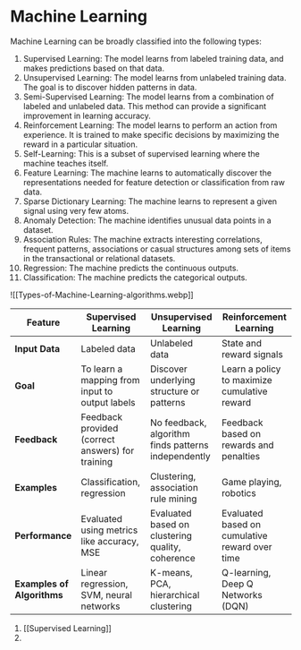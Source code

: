 # Machine Learning

Machine Learning can be broadly classified into the following types:

1. Supervised Learning: The model learns from labeled training data, and makes predictions based on that data.
2. Unsupervised Learning: The model learns from unlabeled training data. The goal is to discover hidden patterns in data.
3. Semi-Supervised Learning: The model learns from a combination of labeled and unlabeled data. This method can provide a significant improvement in learning accuracy.
4. Reinforcement Learning: The model learns to perform an action from experience. It is trained to make specific decisions by maximizing the reward in a particular situation.
5. Self-Learning: This is a subset of supervised learning where the machine teaches itself.
6. Feature Learning: The machine learns to automatically discover the representations needed for feature detection or classification from raw data.
7. Sparse Dictionary Learning: The machine learns to represent a given signal using very few atoms.
8. Anomaly Detection: The machine identifies unusual data points in a dataset.
9. Association Rules: The machine extracts interesting correlations, frequent patterns, associations or casual structures among sets of items in the transactional or relational datasets.
10. Regression: The machine predicts the continuous outputs.
11. Classification: The machine predicts the categorical outputs.

![[Types-of-Machine-Learning-algorithms.webp]]


| Feature                | Supervised Learning                                | Unsupervised Learning                              | Reinforcement Learning                              |
|------------------------|----------------------------------------------------|----------------------------------------------------|-----------------------------------------------------|
| **Input Data**         | Labeled data                                       | Unlabeled data                                      | State and reward signals                            |
| **Goal**               | To learn a mapping from input to output labels      | Discover underlying structure or patterns          | Learn a policy to maximize cumulative reward        |
| **Feedback**           | Feedback provided (correct answers) for training   | No feedback, algorithm finds patterns independently| Feedback based on rewards and penalties             |
| **Examples**           | Classification, regression                         | Clustering, association rule mining                | Game playing, robotics                              |
| **Performance**        | Evaluated using metrics like accuracy, MSE         | Evaluated based on clustering quality, coherence   | Evaluated based on cumulative reward over time      |
| **Examples of Algorithms** | Linear regression, SVM, neural networks          | K-means, PCA, hierarchical clustering              | Q-learning, Deep Q Networks (DQN)                   |


1. [[Supervised Learning]]
2. 